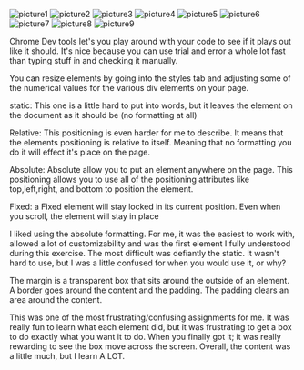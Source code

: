 ![picture1](cdt1.png)
![picture2](cdt2.png)
![picture3](cdt3.png)
![picture4](cdt4.png)
![picture5](cdt5.png)
![picture6](cdt6.png)
![picture7](cdt7.png)
![picture8](cdt8.png)
![picture9](cdt9.png)

Chrome Dev tools let's you play around with your code to see if it plays out like it should. It's nice because you can use trial and error a whole lot fast than typing stuff in and checking it manually.

You can resize elements by going into the styles tab and adjusting some of the numerical values for the various div elements on your page.


static: This one is a little hard to put into words, but it leaves the element on the document as it should be (no formatting at all)

Relative: This positioning is even harder for me to describe. It means that the elements positioning is relative to itself. Meaning that no formatting you do it will effect it's place on the page.

Absolute: Absolute allow you to put an element anywhere on the page. This positioning allows you to use all of the positioning attributes like top,left,right, and bottom to position the element.

Fixed: a Fixed element will stay locked in its current position. Even when you scroll, the element will stay in place

I liked using the absolute formatting. For me, it was the easiest to work with, allowed a lot of customizability and was the first element I fully understood during this exercise. The most difficult was defiantly the static. It wasn't hard to use, but I was a little confused for when you would use it, or why?

The margin is a transparent box that sits around the outside of an element. A border goes around the content and the padding. The padding clears an area around the content.

This was one of the most frustrating/confusing assignments for me. It was really fun to learn what each element did, but it was frustrating to get a box to do exactly what you want it to do. When you finally got it; it was really rewarding to see the box move across the screen. Overall, the content was a little much, but I learn A LOT.



